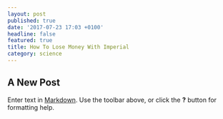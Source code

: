 ```yaml
---
layout: post
published: true
date: '2017-07-23 17:03 +0100'
headline: false
featured: true
title: How To Lose Money With Imperial
category: science
---
```

## A New Post

Enter text in [Markdown](http://daringfireball.net/projects/markdown/). Use the toolbar above, or click the **?** button for formatting help.
